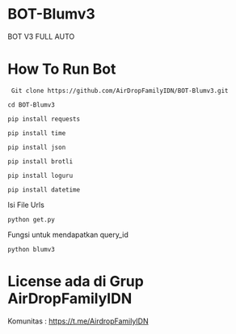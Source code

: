 # BOT-Blumv3
BOT V3 FULL AUTO 
# How To Run Bot
```
 Git clone https://github.com/AirDropFamilyIDN/BOT-Blumv3.git
```
```
cd BOT-Blumv3
```
```
pip install requests
```
```
pip install time
```
```
pip install json
```
```
pip install brotli
```
```
pip install loguru
```
```
pip install datetime
```
Isi File Urls 
```
python get.py
```
Fungsi untuk mendapatkan query_id
```
python blumv3
```

# License ada di Grup AirDropFamilyIDN
Komunitas : https://t.me/AirdropFamilyIDN

